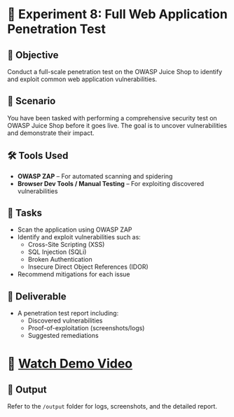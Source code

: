 # 🧪 Experiment 8: Full Web Application Penetration Test

## 🧠 Objective  
Conduct a full-scale penetration test on the OWASP Juice Shop to identify and exploit common web application vulnerabilities.

## 🏢 Scenario  
You have been tasked with performing a comprehensive security test on OWASP Juice Shop before it goes live. The goal is to uncover vulnerabilities and demonstrate their impact.

## 🛠️ Tools Used  
- **OWASP ZAP** – For automated scanning and spidering  
- **Browser Dev Tools / Manual Testing** – For exploiting discovered vulnerabilities  

## 🧪 Tasks  
- Scan the application using OWASP ZAP  
- Identify and exploit vulnerabilities such as:  
  - Cross-Site Scripting (XSS)  
  - SQL Injection (SQLi)  
  - Broken Authentication  
  - Insecure Direct Object References (IDOR)  
- Recommend mitigations for each issue

## 📄 Deliverable  
- A penetration test report including:  
  - Discovered vulnerabilities  
  - Proof-of-exploitation (screenshots/logs)  
  - Suggested remediations

#  🎥 [Watch Demo Video](https://drive.google.com/file/d/14SwY62XOG6ZbYMDkQ-tFWnstyb_V-b9Y/view?usp=sharing)

## 📁 Output  
Refer to the `/output` folder for logs, screenshots, and the detailed report.


